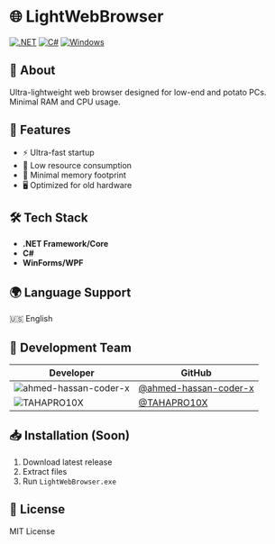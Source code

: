 # 🌐 LightWebBrowser

[![.NET](https://img.shields.io/badge/.NET-512BD4?style=flat&logo=dotnet&logoColor=white)](https://dotnet.microsoft.com/)
[![C#](https://img.shields.io/badge/C%23-239120?style=flat&logo=c-sharp&logoColor=white)](https://docs.microsoft.com/en-us/dotnet/csharp/)
[![Windows](https://img.shields.io/badge/Windows-0078D6?style=flat&logo=windows&logoColor=white)](https://www.microsoft.com/windows/)

## 📖 About
Ultra-lightweight web browser designed for low-end and potato PCs. Minimal RAM and CPU usage.

## 🚀 Features
- ⚡️ Ultra-fast startup
- 🔧 Low resource consumption
- 💾 Minimal memory footprint
- 🖥️ Optimized for old hardware

## 🛠️ Tech Stack
- **.NET Framework/Core**
- **C#**
- **WinForms/WPF**

## 🌍 Language Support
🇺🇸 English

## 👥 Development Team
| Developer | GitHub |
|-----------|--------|
| ![ahmed-hassan-coder-x](https://github.com/ahmed-hassan-coder-x.png?size=100) | [@ahmed-hassan-coder-x](https://github.com/ahmed-hassan-coder-x) |
| ![TAHAPRO10X](https://github.com/TAHAPRO10X.png?size=100) | [@TAHAPRO10X](https://github.com/TAHAPRO10X) |

## 📥 Installation (Soon)
1. Download latest release
2. Extract files
3. Run `LightWebBrowser.exe`

## 📝 License
MIT License
